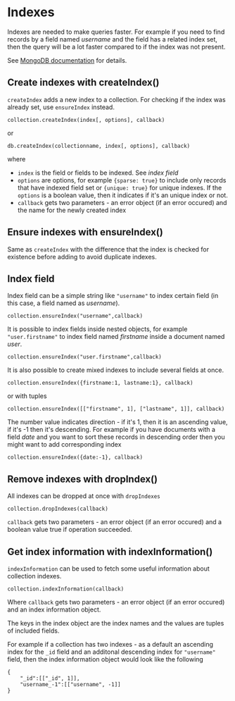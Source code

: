 Indexes
=======

Indexes are needed to make queries faster. For example if you need to find records by a field named *username* and 
the field has a related index set, then the query will be a lot faster compared to if the index was not present.

See [MongoDB documentation](http://www.mongodb.org/display/DOCS/Indexes) for details.

## Create indexes with createIndex()

`createIndex` adds a new index to a collection. For checking if the index was already set, use `ensureIndex` instead.

    collection.createIndex(index[, options], callback)

or

    db.createIndex(collectionname, index[, options], callback)
    
where

  * `index` is the field or fields to be indexed. See *index field*
  * `options` are options, for example `{sparse: true}` to include only records that have indexed field set or `{unique: true}` for unique indexes. If the `options` is a boolean value, then it indicates if it's an unique index or not.
  * `callback` gets two parameters - an error object (if an error occured) and the name for the newly created index

## Ensure indexes with ensureIndex()

Same as `createIndex` with the difference that the index is checked for existence before adding to avoid duplicate indexes.

## Index field

Index field can be a simple string like `"username"` to index certain field (in this case, a field named as *username*).

    collection.ensureIndex("username",callback)

It is possible to index fields inside nested objects, for example `"user.firstname"` to index field named *firstname* inside a document named *user*.

    collection.ensureIndex("user.firstname",callback)

It is also possible to create mixed indexes to include several fields at once.

    collection.ensureIndex({firstname:1, lastname:1}, callback)
    
or with tuples
    
    collection.ensureIndex([["firstname", 1], ["lastname", 1]], callback)
    
The number value indicates direction - if it's 1, then it is an ascending value,
if it's -1 then it's descending. For example if you have documents with a field *date* and you want to sort these records in descending order then you might want to add corresponding index

    collection.ensureIndex({date:-1}, callback)

## Remove indexes with dropIndex()

All indexes can be dropped at once with `dropIndexes`

    collection.dropIndexes(callback)
    
`callback` gets two parameters - an error object (if an error occured) and a boolean value true if operation succeeded.

## Get index information with indexInformation()

`indexInformation` can be used to fetch some useful information about collection indexes. 

    collection.indexInformation(callback)
    
Where `callback` gets two parameters - an error object (if an error occured) and an index information object.

The keys in the index object are the index names and the values are tuples of included fields.

For example if a collection has two indexes - as a default an ascending index for the `_id` field and an additonal descending index for `"username"` field, then the index information object would look like the following

    {
        "_id":[["_id", 1]],
        "username_-1":[["username", -1]]
    } 